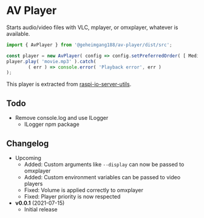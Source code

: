 # AV Player


Starts audio/video files with VLC, mplayer, or omxplayer, whatever is available.

```typescript
import { AvPlayer } from '@geheimgang188/av-player/dist/src';

const player = new AvPlayer( config => config.setPreferredOrder( [ MediaPlayerName.vlc, MediaPlayerName.omxplayer ] ) );
player.play( 'movie.mp3' ).catch(
        ( err ) => console.error( 'Playback error', err )
);
```


This player is extracted from [raspi-io-server-utils](https://www.npmjs.com/package/raspi-io-server-utils).

## Todo

* Remove console.log and use ILogger
  * ILogger npm package

## Changelog

* Upcoming
  * Added: Custom arguments like `--display` can now be passed to omxplayer
  * Added: Custom environment variables can be passed to video players
  * Fixed: Volume is applied correctly to omxplayer
  * Fixed: Player priority is now respected
* **v0.0.1** (2021-07-15)
  * Initial release
